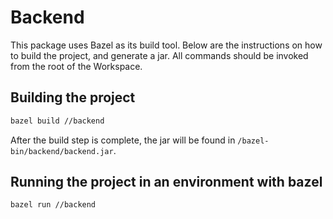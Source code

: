 # Backend
This package uses Bazel as its build tool. Below are the instructions on how to build the project, and generate a jar.
All commands should be invoked from the root of the Workspace.

## Building the project
```bash
bazel build //backend
```
After the build step is complete, the jar will be found in `/bazel-bin/backend/backend.jar`. 

## Running the project in an environment with bazel
```bash
bazel run //backend
```
